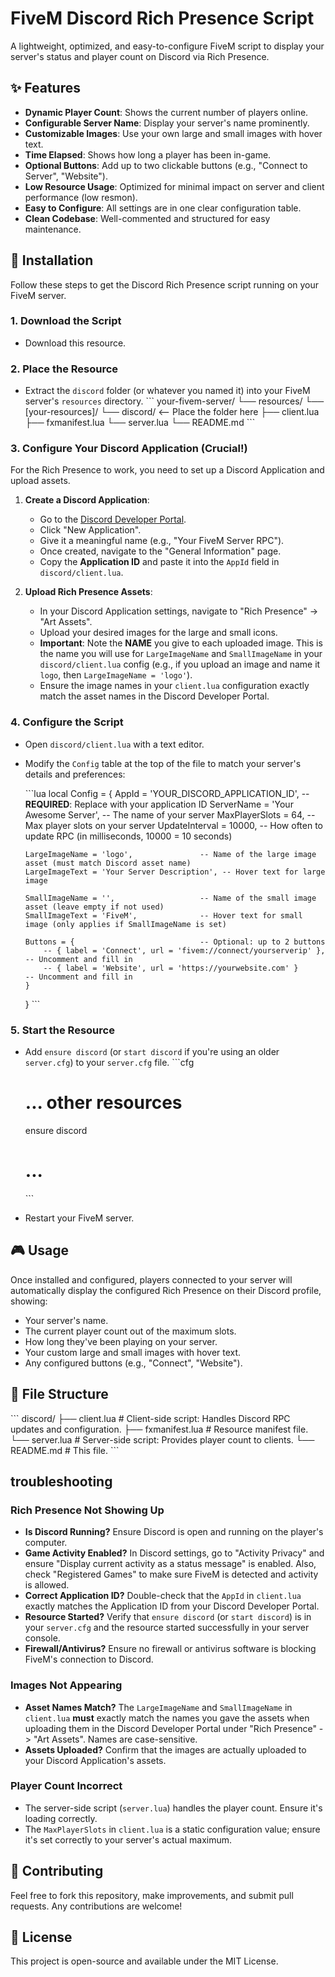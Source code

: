 # FiveM Discord Rich Presence Script

A lightweight, optimized, and easy-to-configure FiveM script to display your server's status and player count on Discord via Rich Presence.

## ✨ Features

*   **Dynamic Player Count**: Shows the current number of players online.
*   **Configurable Server Name**: Display your server's name prominently.
*   **Customizable Images**: Use your own large and small images with hover text.
*   **Time Elapsed**: Shows how long a player has been in-game.
*   **Optional Buttons**: Add up to two clickable buttons (e.g., "Connect to Server", "Website").
*   **Low Resource Usage**: Optimized for minimal impact on server and client performance (low resmon).
*   **Easy to Configure**: All settings are in one clear configuration table.
*   **Clean Codebase**: Well-commented and structured for easy maintenance.

## 🚀 Installation

Follow these steps to get the Discord Rich Presence script running on your FiveM server.

### 1. Download the Script

*   Download this resource.

### 2. Place the Resource

*   Extract the `discord` folder (or whatever you named it) into your FiveM server's `resources` directory.
    \`\`\`
    your-fivem-server/
    └── resources/
        └── [your-resources]/
            └── discord/  <-- Place the folder here
                ├── client.lua
                ├── fxmanifest.lua
                └── server.lua
                └── README.md
    \`\`\`

### 3. Configure Your Discord Application (Crucial!)

For the Rich Presence to work, you need to set up a Discord Application and upload assets.

1.  **Create a Discord Application**:
    *   Go to the [Discord Developer Portal](https://discord.com/developers/applications).
    *   Click "New Application".
    *   Give it a meaningful name (e.g., "Your FiveM Server RPC").
    *   Once created, navigate to the "General Information" page.
    *   Copy the **Application ID** and paste it into the `AppId` field in `discord/client.lua`.

2.  **Upload Rich Presence Assets**:
    *   In your Discord Application settings, navigate to "Rich Presence" -> "Art Assets".
    *   Upload your desired images for the large and small icons.
    *   **Important**: Note the **NAME** you give to each uploaded image. This is the name you will use for `LargeImageName` and `SmallImageName` in your `discord/client.lua` config (e.g., if you upload an image and name it `logo`, then `LargeImageName = 'logo'`).
    *   Ensure the image names in your `client.lua` configuration exactly match the asset names in the Discord Developer Portal.

### 4. Configure the Script

*   Open `discord/client.lua` with a text editor.
*   Modify the `Config` table at the top of the file to match your server's details and preferences:

    \`\`\`lua
    local Config = {
        AppId = 'YOUR_DISCORD_APPLICATION_ID', -- **REQUIRED**: Replace with your application ID
        ServerName = 'Your Awesome Server',    -- The name of your server
        MaxPlayerSlots = 64,                   -- Max player slots on your server
        UpdateInterval = 10000,                -- How often to update RPC (in milliseconds, 10000 = 10 seconds)

        LargeImageName = 'logo',               -- Name of the large image asset (must match Discord asset name)
        LargeImageText = 'Your Server Description', -- Hover text for large image

        SmallImageName = '',                   -- Name of the small image asset (leave empty if not used)
        SmallImageText = 'FiveM',              -- Hover text for small image (only applies if SmallImageName is set)

        Buttons = {                            -- Optional: up to 2 buttons
            -- { label = 'Connect', url = 'fivem://connect/yourserverip' }, -- Uncomment and fill in
            -- { label = 'Website', url = 'https://yourwebsite.com' }       -- Uncomment and fill in
        }
    }
    \`\`\`

### 5. Start the Resource

*   Add `ensure discord` (or `start discord` if you're using an older `server.cfg`) to your `server.cfg` file.
    \`\`\`cfg
    # ... other resources
    ensure discord
    # ...
    \`\`\`

*   Restart your FiveM server.

## 🎮 Usage

Once installed and configured, players connected to your server will automatically display the configured Rich Presence on their Discord profile, showing:

*   Your server's name.
*   The current player count out of the maximum slots.
*   How long they've been playing on your server.
*   Your custom large and small images with hover text.
*   Any configured buttons (e.g., "Connect", "Website").

## 📂 File Structure

\`\`\`
discord/
├── client.lua      # Client-side script: Handles Discord RPC updates and configuration.
├── fxmanifest.lua  # Resource manifest file.
└── server.lua      # Server-side script: Provides player count to clients.
└── README.md       # This file.
\`\`\`

##  troubleshooting

### Rich Presence Not Showing Up

*   **Is Discord Running?** Ensure Discord is open and running on the player's computer.
*   **Game Activity Enabled?** In Discord settings, go to "Activity Privacy" and ensure "Display current activity as a status message" is enabled. Also, check "Registered Games" to make sure FiveM is detected and activity is allowed.
*   **Correct Application ID?** Double-check that the `AppId` in `client.lua` exactly matches the Application ID from your Discord Developer Portal.
*   **Resource Started?** Verify that `ensure discord` (or `start discord`) is in your `server.cfg` and the resource started successfully in your server console.
*   **Firewall/Antivirus?** Ensure no firewall or antivirus software is blocking FiveM's connection to Discord.

### Images Not Appearing

*   **Asset Names Match?** The `LargeImageName` and `SmallImageName` in `client.lua` **must** exactly match the names you gave the assets when uploading them in the Discord Developer Portal under "Rich Presence" -> "Art Assets". Names are case-sensitive.
*   **Assets Uploaded?** Confirm that the images are actually uploaded to your Discord Application's assets.

### Player Count Incorrect

*   The server-side script (`server.lua`) handles the player count. Ensure it's loading correctly.
*   The `MaxPlayerSlots` in `client.lua` is a static configuration value; ensure it's set correctly to your server's actual maximum.

## 🤝 Contributing

Feel free to fork this repository, make improvements, and submit pull requests. Any contributions are welcome!

## 📄 License

This project is open-source and available under the MIT License.
